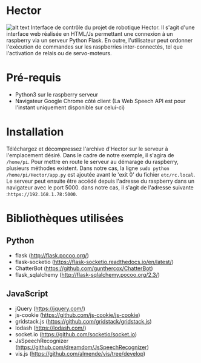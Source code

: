 # **Hector**
![alt text](https://raw.githubusercontent.com/valorun/Hector/dev/app/static/img/capture.png)
Interface de contrôle du projet de robotique Hector. Il s'agit d'une interface web réalisée en HTML/Js permettant une connexion à un raspberry via un serveur Python Flask. En outre, l'utilisateur peut ordonner l'exécution de commandes sur les raspberries inter-connectés, tel que l'activation de relais ou de servo-moteurs.
# Pré-requis
- Python3 sur le raspberry serveur
- Navigateur Google Chrome côté client (La Web Speech API est pour l'instant uniquement disponible sur celui-ci)
# Installation
Téléchargez et décompressez l'archive d'Hector sur le serveur à l'emplacement désiré.
Dans le cadre de notre exemple, il s'agira de ```/home/pi```.
Pour mettre en route le serveur au démarage du raspberry, plusieurs méthodes existent.
Dans notre cas, la ligne ```sudo python /home/pi/Hector/app.py``` est ajoutée avant le 'exit 0' du fichier ```etc/rc.local```.
Le serveur peut ensuite être accédé depuis l'adresse du raspberry dans un navigateur avec le port 5000. dans notre cas, il s'agit de l'adresse suivante :```https://192.168.1.78:5000```.

# Bibliothèques utilisées
## Python
- flask (http://flask.pocoo.org/)
- flask-socketio (https://flask-socketio.readthedocs.io/en/latest/)
- ChatterBot (https://github.com/gunthercox/ChatterBot)
- flask_sqlalchemy (http://flask-sqlalchemy.pocoo.org/2.3/)

## JavaScript
- jQuery (https://jquery.com/)
- js-cookie (https://github.com/js-cookie/js-cookie)
- gridstack.js (https://github.com/gridstack/gridstack.js)
- lodash (https://lodash.com/)
- socket.io (https://github.com/socketio/socket.io)
- JsSpeechRecognizer (https://github.com/dreamdom/JsSpeechRecognizer)
- vis.js (https://github.com/almende/vis/tree/develop)
